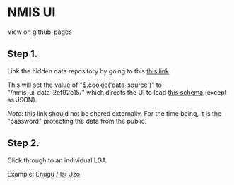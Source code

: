 NMIS UI
=======

View on github-pages

Step 1.
-------
Link the hidden data repository by going to this [this link](http://modilabs.github.com/nmis_ui_/build/?data=/nmis_ui_data_2ef92c15/).

This will set the value of "$.cookie('data-source')" to "/nmis_ui_data_2ef92c15/" which directs the UI to load [this schema](https://github.com/modilabs/nmis_ui_data_2ef92c15/blob/master/schema.yaml) (except as JSON).

*Note*: this link should not be shared externally. For the time being, it is the "password" protecting the data from the public.

Step 2.
-------
Click through to an individual LGA.

Example: [Enugu / Isi Uzo](http://modilabs.github.com/nmis_ui_/build/#/enugu/isi_uzo/)